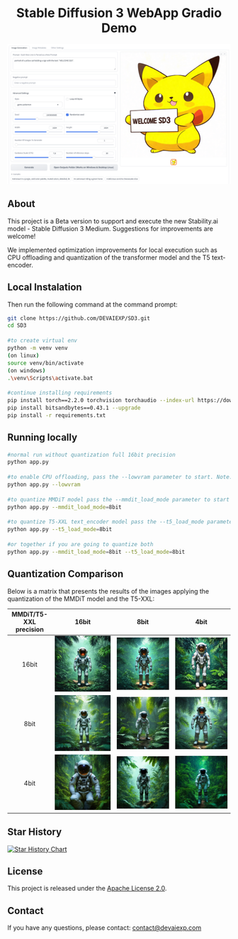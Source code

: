 <div align="center">
<h1>Stable Diffusion 3 WebApp Gradio Demo</h1>
</div>

<div align="center">
<img src="./assets/webapp.png"  />
</div>

## About
This project is a Beta version to support and execute the new Stability.ai model - Stable Diffusion 3 Medium. Suggestions for improvements are welcome!

We implemented optimization improvements for local execution such as CPU offloading and quantization of the transformer model and the T5 text-encoder.

## Local Instalation
Then run the following command at the command prompt:
```bash
git clone https://github.com/DEVAIEXP/SD3.git
cd SD3

#to create virtual env
python -m venv venv 
(on linux)
source venv/bin/activate 
(on windows)
.\venv\Scripts\activate.bat

#continue installing requirements
pip install torch==2.2.0 torchvision torchaudio --index-url https://download.pytorch.org/whl/cu121 --upgrade
pip install bitsandbytes==0.43.1 --upgrade
pip install -r requirements.txt
```

## Running locally
```bash
#normal run without quantization full 16bit precision
python app.py

#to enable CPU offloading, pass the --lowvram parameter to start. Note: Do not use this parameter in conjunction with the parameters below:
python app.py --lowvram

#to quantize MMDiT model pass the --mmdit_load_mode parameter to start with values 8bit or 4bit
python app.py --mmdit_load_mode=8bit

#to quantize T5-XXL text_encoder model pass the --t5_load_mode parameter to start with values 8bit or 4bit
python app.py --t5_load_mode=8bit

#or together if you are going to quantize both
python app.py --mmdit_load_mode=8bit --t5_load_mode=8bit 
```

## Quantization Comparison
Below is a matrix that presents the results of the images applying the quantization of the MMDiT model and the T5-XXL:


| MMDiT/T5-XXL<br> precision | 16bit | 8bit | 4bit 
|:-----:|:-----:|:-----:|:-----:|
16bit | <img src="./assets/16bit.webp" width = "512" />  | <img src="./assets/8bit t5.webp" width = "512" /> | <img src="./assets/4bit t5.webp" width = "512" /> |
8bit  | <img src="./assets/8bit mmdit.webp" width = "512" />  | <img src="./assets/8bit mmdit 8bit t5.png" width = "512" /> | <img src="./assets/8bit mmdit 4bit t5.webp" width = "512" /> |
4bit  | <img src="./assets/4bit mmdit.webp" width = "512" />  | <img src="./assets/4bit mmdit 8bit t5.webp" width = "512" />| <img src="./assets/4bit mmdit 4bit t5.webp" width = "512" /> |


## Star History
[![Star History Chart](https://api.star-history.com/svg?repos=DEVAIEXP/SD3&type=Date)](https://star-history.com/#DEVAIEXP/SD3&Date)


## License
This project is released under the [Apache License 2.0](LICENSE).

## Contact
If you have any questions, please contact: contact@devaiexp.com